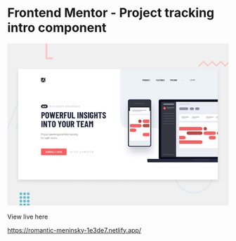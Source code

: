 # Frontend Mentor - Project tracking intro component

![Design preview for the Project tracking intro component coding challenge](./design/desktop-preview.jpg)

View live here

https://romantic-meninsky-1e3de7.netlify.app/
